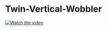 # Twin-Vertical-Wobbler

[![Watch the video](https://drive.google.com/file/d/1vFCe9SMEp-barJ6QRPT-V_EEoZGXtBfe/view?usp=sharing)](https://www.youtube.com/watch?v=D0PgXb16Egc&feature=youtu.be)
